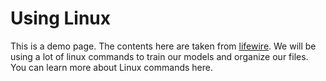 # Using Linux

This is a demo page. The contents here are taken from [lifewire](https://www.lifewire.com/beginners-guide-to-linux-4090233).
We will be using a lot of linux commands to train our models and organize our files. You can learn more about Linux commands here.

```{tableofcontents}
```